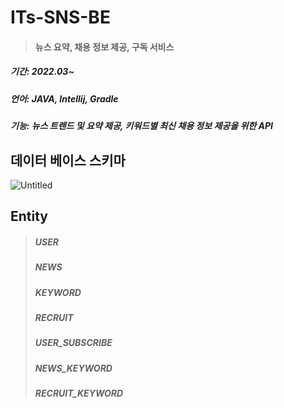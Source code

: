 # ITs-SNS-BE
> #### 뉴스 요약, 채용 정보 제공, 구독 서비스

##### 기간: 2022.03~
##### 언어: JAVA, Intellij, Gradle
##### 기능: 뉴스 트렌드 및 요약 제공, 키워드별 최신 채용 정보 제공을 위한 API

## 데이터 베이스 스키마
  ![Untitled](https://user-images.githubusercontent.com/64076242/161967704-2cdae502-77f2-414a-93c3-e4b3f9674725.png)

## Entity
> ##### USER
> ##### NEWS
> ##### KEYWORD
> ##### RECRUIT
> ##### USER_SUBSCRIBE
> ##### NEWS_KEYWORD
> ##### RECRUIT_KEYWORD
